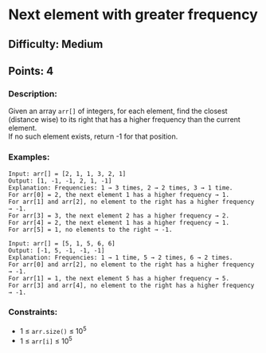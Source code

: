 # Next element with greater frequency
## Difficulty: Medium
## Points: 4
### Description:
Given an array `arr[]` of integers, for each element, find the closest (distance wise) to its right that has a higher frequency than the current element.  
If no such element exists, return -1 for that position.

### Examples:
```
Input: arr[] = [2, 1, 1, 3, 2, 1]
Output: [1, -1, -1, 2, 1, -1]
Explanation: Frequencies: 1 → 3 times, 2 → 2 times, 3 → 1 time.
For arr[0] = 2, the next element 1 has a higher frequency → 1.
For arr[1] and arr[2], no element to the right has a higher frequency → -1.
For arr[3] = 3, the next element 2 has a higher frequency → 2.
For arr[4] = 2, the next element 1 has a higher frequency → 1.
For arr[5] = 1, no elements to the right → -1.
```
```
Input: arr[] = [5, 1, 5, 6, 6]
Output: [-1, 5, -1, -1, -1]
Explanation: Frequencies: 1 → 1 time, 5 → 2 times, 6 → 2 times.
For arr[0] and arr[2], no element to the right has a higher frequency → -1.
For arr[1] = 1, the next element 5 has a higher frequency → 5.
For arr[3] and arr[4], no element to the right has a higher frequency → -1.
```

### Constraints:
- 1 ≤ `arr.size()` ≤ 10<sup>5</sup>
- 1 ≤ `arr[i]` ≤ 10<sup>5</sup>